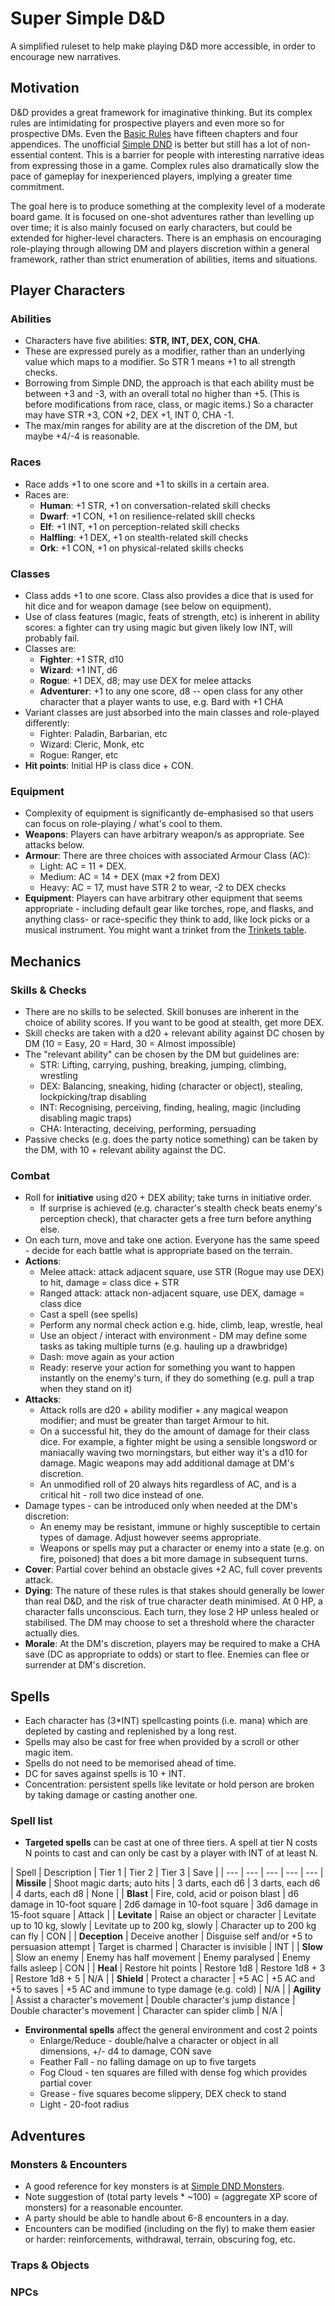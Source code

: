 # Super Simple D&D
A simplified ruleset to help make playing D&D more accessible, in order to encourage new narratives.

## Motivation
D&D provides a great framework for imaginative thinking. But its complex rules are intimidating for prospective players and even more so for prospective DMs. Even the [Basic Rules](https://www.dndbeyond.com/sources/basic-rules) have fifteen chapters and four appendices. The unofficial [Simple DND](https://simplednd.wordpress.com/) is better but still has a lot of non-essential content. This is a barrier for people with interesting narrative ideas from expressing those in a game. Complex rules also dramatically slow the pace of gameplay for inexperienced players, implying a greater time commitment. 

The goal here is to produce something at the complexity level of a moderate board game. It is focused on one-shot adventures rather than levelling up over time; it is also mainly focused on early characters, but could be extended for higher-level characters. There is an emphasis on encouraging role-playing through allowing DM and players discretion within a general framework, rather than strict enumeration of abilities, items and situations.

## Player Characters
### Abilities
- Characters have five abilities: **STR, INT, DEX, CON, CHA**.
- These are expressed purely as a modifier, rather than an underlying value which maps to a modifier. So STR 1 means +1 to all strength checks.
- Borrowing from Simple DND, the approach is that each ability must be between +3 and -3, with an overall total no higher than +5. (This is before modifications from race, class, or magic items.) So a character may have STR +3, CON +2, DEX +1, INT 0, CHA -1.
- The max/min ranges for ability are at the discretion of the DM, but maybe +4/-4 is reasonable.

### Races
- Race adds +1 to one score and +1 to skills in a certain area. 
- Races are: 
  - **Human**: +1 STR, +1 on conversation-related skill checks
  - **Dwarf**: +1 CON, +1 on resilience-related skill checks
  - **Elf**: +1 INT, +1 on perception-related skill checks
  - **Halfling**: +1 DEX, +1 on stealth-related skill checks
  - **Ork**: +1 CON, +1 on physical-related skills checks

### Classes
- Class adds +1 to one score. Class also provides a dice that is used for hit dice and for weapon damage (see below on equipment).
- Use of class features (magic, feats of strength, etc) is inherent in ability scores: a fighter can try using magic but given likely low INT, will probably fail.
- Classes are:
  - **Fighter**: +1 STR, d10
  - **Wizard**: +1 INT, d6
  - **Rogue**: +1 DEX, d8; may use DEX for melee attacks
  - **Adventurer**: +1 to any one score, d8 -- open class for any other character that a player wants to use, e.g. Bard with +1 CHA
- Variant classes are just absorbed into the main classes and role-played differently:
  - Fighter: Paladin, Barbarian, etc
  - Wizard: Cleric, Monk, etc
  - Rogue: Ranger, etc
- **Hit points**: Initial HP is class dice + CON.

### Equipment
- Complexity of equipment is significantly de-emphasised so that users can focus on role-playing / what's cool to them.
- **Weapons**: Players can have arbitrary weapon/s as appropriate. See attacks below.
- **Armour**: There are three choices with associated Armour Class (AC):
  - Light: AC = 11 + DEX.
  - Medium: AC = 14 + DEX (max +2 from DEX) 
  - Heavy: AC = 17, must have STR 2 to wear, -2 to DEX checks
- **Equipment**: Players can have arbitrary other equipment that seems appropriate - including default gear like torches, rope, and flasks, and anything class- or race-specific they think to add, like lock picks or a musical instrument. You might want a trinket from the [Trinkets table](https://www.dndbeyond.com/sources/basic-rules/equipment#Trinkets).

## Mechanics
### Skills & Checks
- There are no skills to be selected. Skill bonuses are inherent in the choice of ability scores. If you want to be good at stealth, get more DEX.
- Skill checks are taken with a d20 + relevant ability against DC chosen by DM (10 = Easy, 20 = Hard, 30 = Almost impossible)
- The "relevant ability" can be chosen by the DM but guidelines are:
  - STR: Lifting, carrying, pushing, breaking, jumping, climbing, wrestling
  - DEX: Balancing, sneaking, hiding (character or object), stealing, lockpicking/trap disabling
  - INT: Recognising, perceiving, finding, healing, magic (including disabling magic traps)
  - CHA: Interacting, deceiving, performing, persuading
- Passive checks (e.g. does the party notice something) can be taken by the DM, with 10 + relevant ability against the DC.

### Combat
- Roll for **initiative** using d20 + DEX ability; take turns in initiative order.
  - If surprise is achieved (e.g. character's stealth check beats enemy's perception check), that character gets a free turn before anything else.
- On each turn, move and take one action. Everyone has the same speed - decide for each battle what is appropriate based on the terrain.
- **Actions**:
  - Melee attack: attack adjacent square, use STR (Rogue may use DEX) to hit, damage = class dice + STR
  - Ranged attack: attack non-adjacent square, use DEX, damage = class dice
  - Cast a spell (see spells)
  - Perform any normal check action e.g. hide, climb, leap, wrestle, heal
  - Use an object / interact with environment - DM may define some tasks as taking multiple turns (e.g. hauling up a drawbridge)
  - Dash: move again as your action
  - Ready: reserve your action for something you want to happen instantly on the enemy's turn, if they do something (e.g. pull a trap when they stand on it)
- **Attacks**:
  - Attack rolls are d20 + ability modifier + any magical weapon modifier; and must be greater than target Armour to hit.
  - On a successful hit, they do the amount of damage for their class dice. For example, a fighter might be using a sensible longsword or maniacally waving two morningstars, but either way it's a d10 for damage. Magic weapons may add additional damage at DM's discretion.
  - An unmodified roll of 20 always hits regardless of AC, and is a critical hit - roll two dice instead of one.
- Damage types - can be introduced only when needed at the DM's discretion:
  - An enemy may be resistant, immune or highly susceptible to certain types of damage. Adjust however seems appropriate.
  - Weapons or spells may put a character or enemy into a state (e.g. on fire, poisoned) that does a bit more damage in subsequent turns.
- **Cover**: Partial cover behind an obstacle gives +2 AC, full cover prevents attack.
- **Dying**: The nature of these rules is that stakes should generally be lower than real D&D, and the risk of true character death minimised. At 0 HP, a character falls unconscious. Each turn, they lose 2 HP unless healed or stabilised. The DM may choose to set a threshold where the character actually dies.
- **Morale**: At the DM's discretion, players may be required to make a CHA save (DC as appropriate to odds) or start to flee. Enemies can flee or surrender at DM's discretion.


## Spells
- Each character has (3*INT) spellcasting points (i.e. mana) which are depleted by casting and replenished by a long rest. 
- Spells may also be cast for free when provided by a scroll or other magic item.
- Spells do not need to be memorised ahead of time.
- DC for saves against spells is 10 + INT.
- Concentration: persistent spells like levitate or hold person are broken by taking damage or casting another one.

### Spell list
- **Targeted spells** can be cast at one of three tiers. A spell at tier N costs N points to cast and can only be cast by a player with INT of at least N.

| Spell | Description | Tier 1 | Tier 2 | Tier 3 | Save |
| --- | --- | --- | --- | --- |
| **Missile** | Shoot magic darts; auto hits | 3 darts, each d6 | 3 darts, each d6 | 4 darts, each d8 | None |
| **Blast** | Fire, cold, acid or poison blast | d6 damage in 10-foot square | 2d6 damage in 10-foot square | 3d6 damage in 15-foot square | Attack |
| **Levitate** | Raise an object or character | Levitate up to 10 kg, slowly | Levitate up to 200 kg, slowly | Character up to 200 kg can fly | CON |
| **Deception** | Deceive another | Disguise self and/or +5 to persuasion attempt | Target is charmed | Character is invisible | INT |
| **Slow** | Slow an enemy | Enemy has half movement | Enemy paralysed | Enemy falls asleep | CON |
| **Heal** | Restore hit points | Restore 1d8 | Restore 1d8 + 3 | Restore 1d8 + 5 | N/A |
| **Shield** | Protect a character | +5 AC | +5 AC and +5 to saves | +5 AC and immune to type damage (e.g. cold) | N/A |
| **Agility** | Assist a character's movement | Double character's jump distance | Double character's movement | Character can spider climb | N/A |

- **Environmental spells** affect the general environment and cost 2 points
  - Enlarge/Reduce - double/halve a character or object in all dimensions, +/- d4 to damage, CON save
  - Feather Fall - no falling damage on up to five targets
  - Fog Cloud - ten squares are filled with dense fog which provides partial cover
  - Grease - five squares become slippery, DEX check to stand
  - Light - 20-foot radius

## Adventures
### Monsters & Encounters
- A good reference for key monsters is at [Simple DND Monsters](https://simplednd.wordpress.com/monsters/).
- Note suggestion of (total party levels * ~100) = (aggregate XP score of monsters) for a reasonable encounter.
- A party should be able to handle about 6-8 encounters in a day.
- Encounters can be modified (including on the fly) to make them easier or harder: reinforcements, withdrawal, terrain, obscuring fog, etc.

### Traps & Objects

### NPCs



